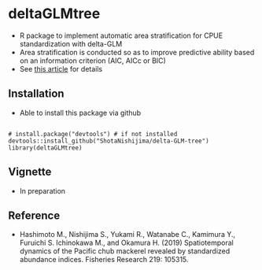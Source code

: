 # deltaGLMtree
- R package to implement automatic area stratification for CPUE standardization with delta-GLM
- Area stratification is conducted so as to improve predictive ability based on an information criterion (AIC, AICc or BIC)
- See [this article](https://www.sciencedirect.com/science/article/pii/S0165783619301626) for details

## Installation
- Able to install this package via github

```

# install.package("devtools") # if not installed
devtools::install_github("ShotaNishijima/delta-GLM-tree")
library(deltaGLMtree)

```

## Vignette
- In preparation

## Reference
- Hashimoto M., Nishijima S., Yukami R., Watanabe C., Kamimura Y., Furuichi S. Ichinokawa M., and Okamura H. (2019) Spatiotemporal dynamics of the Pacific chub mackerel revealed by standardized abundance indices. Fisheries Research 219: 105315.
